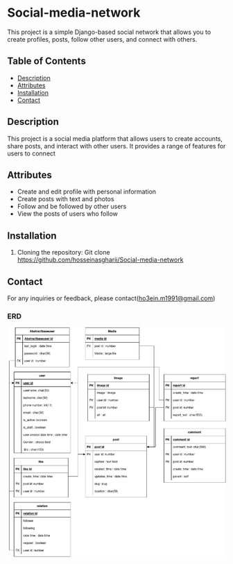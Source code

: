 # Social-media-network

This project is a simple Django-based social network that allows you to create profiles, posts, follow other users, and connect with others.

## Table of Contents

- [Description](#description)
- [Attributes](#attributes)
- [Installation](#installation)
- [Contact](#contact)

## Description

This project is a social media platform that allows users to create accounts, share posts, and interact with other users. It provides a range of features for users to connect

## Attributes

- Create and edit profile with personal information
- Create posts with text and photos
- Follow and be followed by other users
- View the posts of users who follow

## Installation

1. Cloning the repository:
Git clone <https://github.com/hosseinasgharii/Social-media-network>

## Contact

For any inquiries or feedback, please contact(<ho3ein.m1991@gmail.com>)

### ERD

  ![Entity Relationship Diagram](Diagram.jpg)
